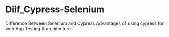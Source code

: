 # Diif_Cypress-Selenium
Difference Between Selenium and Cypress Advantages of using cypress for web App Testing &amp; architecture
